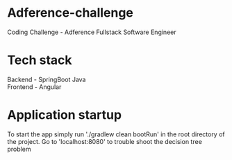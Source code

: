 # Adference-challenge
Coding Challenge - Adference Fullstack Software Engineer

# Tech stack
Backend - SpringBoot Java<br />Frontend - Angular

# Application startup
To start the app simply run './gradlew clean bootRun' in the root directory of the project. Go to 'localhost:8080' to trouble shoot the decision tree problem
